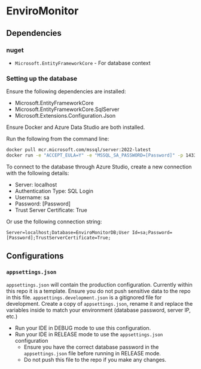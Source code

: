 # EnviroMonitor

## Dependencies
### nuget
- `Microsoft.EntityFrameworkCore` - For database context

### Setting up the database
Ensure the following dependencies are installed:
- Microsoft.EntityFrameworkCore
- Microsoft.EntityFrameworkCore.SqlServer
- Microsoft.Extensions.Configuration.Json

Ensure Docker and Azure Data Studio are both installed.

Run the following from the command line:
```bash
docker pull mcr.microsoft.com/mssql/server:2022-latest
docker run -e "ACCEPT_EULA=Y" -e "MSSQL_SA_PASSWORD=[Password]" -p 1433:1433 --name sql1 --hostname sql1 -d mcr.microsoft.com/mssql/server:2022-latest
```

To connect to the database through Azure Studio, create a new connection with the following details:
- Server: localhost
- Authentication Type: SQL Login
- Username: sa
- Password: [Password]
- Trust Server Certificate: True

Or use the following connection string:
```
Server=localhost;Database=EnviroMonitorDB;User Id=sa;Password=[Password];TrustServerCertificate=True;
```

## Configurations
### `appsettings.json`
`appsettings.json` will contain the production configuration. Currently within this repo it is a template. Ensure you do not push sensitive data to the repo in this file.
`appsettings.development.json` is a gitignored file for development. Create a copy of `appsettings.json`, rename it and replace the variables inside to match your environment (database password, server IP, etc.)
- Run your IDE in DEBUG mode to use this configuration.
- Run your IDE in RELEASE mode to use the `appsettings.json` configuration
  - Ensure you have the correct database password in the `appsettings.json` file before running in RELEASE mode.
  - Do not push this file to the repo if you make any changes.